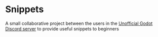 # Snippets

A small collaborative project between the users in the [Unofficial Godot Discord server](https://discord.gg/zH7NUgz) to provide useful snippets to beginners
